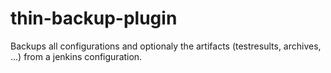 thin-backup-plugin
==================

Backups all configurations and optionaly the artifacts (testresults, archives, ...) from a jenkins configuration.
